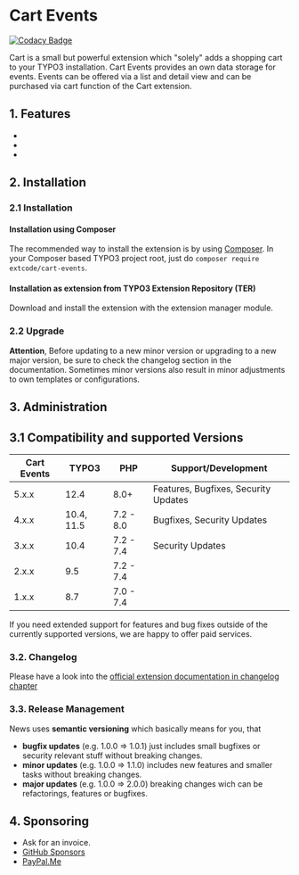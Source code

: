 # Cart Events

[![Codacy Badge](https://api.codacy.com/project/badge/Grade/f7809fa0f2ab40118e263cb714212d13)](https://www.codacy.com/app/extcode/cart_events?utm_source=github.com&amp;utm_medium=referral&amp;utm_content=extcode/cart_events&amp;utm_campaign=Badge_Grade)

Cart is a small but powerful extension which "solely" adds a shopping cart to your TYPO3 installation.
Cart Events provides an own data storage for events. Events can be offered via a list and detail view and can be purchased via cart function of the Cart extension.

## 1. Features

-
-
-

## 2. Installation

### 2.1 Installation

#### Installation using Composer

The recommended way to install the extension is by using [Composer][2]. In your Composer based TYPO3 project root, just do `composer require extcode/cart-events`. 

#### Installation as extension from TYPO3 Extension Repository (TER)

Download and install the extension with the extension manager module.

### 2.2 Upgrade

**Attention**, Before updating to a new minor version or upgrading to a new major version, be sure to check the
changelog section in the documentation.
Sometimes minor versions also result in minor adjustments to own templates or configurations.

## 3. Administration

## 3.1 Compatibility and supported Versions

| Cart Events | TYPO3      | PHP       | Support/Development                  |
|-------------|------------|-----------|--------------------------------------|
| 5.x.x       | 12.4       | 8.0+      | Features, Bugfixes, Security Updates |
| 4.x.x       | 10.4, 11.5 | 7.2 - 8.0 | Bugfixes, Security Updates           |
| 3.x.x       | 10.4       | 7.2 - 7.4 | Security Updates                     |
| 2.x.x       | 9.5        | 7.2 - 7.4 |                                      |
| 1.x.x       | 8.7        | 7.0 - 7.4 |                                      |

If you need extended support for features and bug fixes outside of the currently supported versions,
we are happy to offer paid services.

### 3.2. Changelog

Please have a look into the [official extension documentation in changelog chapter](https://docs.typo3.org/p/extcode/cart-events/main/en-us/Changelog/Index.html)

### 3.3. Release Management

News uses **semantic versioning** which basically means for you, that
- **bugfix updates** (e.g. 1.0.0 => 1.0.1) just includes small bugfixes or security relevant stuff without breaking changes.
- **minor updates** (e.g. 1.0.0 => 1.1.0) includes new features and smaller tasks without breaking changes.
- **major updates** (e.g. 1.0.0 => 2.0.0) breaking changes wich can be refactorings, features or bugfixes.

## 4. Sponsoring

* Ask for an invoice.
* [GitHub Sponsors](https://github.com/sponsors/extcode)
* [PayPal.Me](https://paypal.me/extcart)

[1]: https://docs.typo3.org/typo3cms/extensions/cart_events/
[2]: https://getcomposer.org/